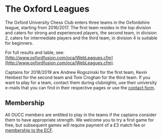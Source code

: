 # The Oxford Leagues

The Oxford University Chess Club enters three teams in the Oxfordshire league, starting from 2016/2017\. The first team resides in the top division and caters for strong and experienced players, the second team, in division 2, caters for intermediate players and the third team, in division 4 is suitable for beginners.

For full results and table, see: [http://www.oxfordfusion.com/oca/WebLeagues.cfm](http://www.oxfordfusion.com/oca/WebLeagues.cfm).

Captains for 2018/2019 are Andrew Rogozinski for the first team, Kevin Henbest for the second team and Tom Croghan for the third team. If you want to play for a team, contact them during clubnights, use their university e-mails that you can find in their respective pages or use the [contact form](/contact).

## Membership

All OUCC members are entitled to play in the teams if the captains consider them to have appropriate strength. We welcome you to try a first game for free, but subsequent games will require payment of a £3 match fee or [membership to the ECF](/membership).